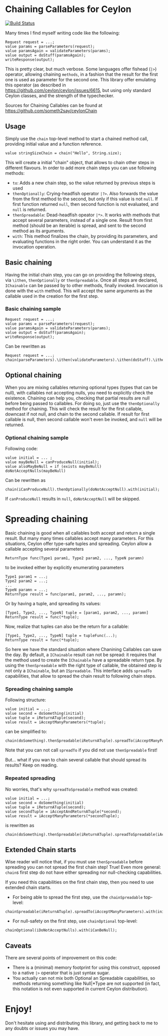# Chaining Callables for Ceylon
[![Build Status](https://travis-ci.org/someth2say/ceylonChain.svg?branch=master)](https://travis-ci.org/someth2say/ceylonChain)

Many times I find myself writing code like the following:
```
Request request = ...;
value params = parseParameters(request);
value paramsAgain = validateParameters(params);
value output = doStuff(paramsAgain);
writeResponse(output);
```

This is pretty clear, but much verbose.
Some languages offer fishead (`|>`) operator, allowing chaining `methods`, in a fashion that the result for the first one is used as parameter for the second one.
This library offer emulating this operator (as described in https://github.com/ceylon/ceylon/issues/6615, but using only standard Ceylon classes, and the strength of the typechecker.

Sources for Chaining Callables can be found at https://github.com/someth2say/ceylonChain

## Usage
Simply use the `chain` top-level method to start a chained method call, providing initial value and a function reference.
```
value stringSizeChain = chain("Hello", String.size);
```

This will create a initial "chain" object, that allows to chain other steps in different flavours.
In order to add more chain steps you can use following methods:
- `to`: Adds a new chain step, so the value returned by previous steps is used
- `thenOptionally`: Crying-headfish operator `|?>`. Also forwards the value from the first method to the second, but only if this value is not `null`. If first function returned `null`, then second function is not evaluated, and `null` is returned.
- `thenSpreadable`: Dead-headfish opeator `|*>`. It works with methods that accept several parameters, instead of a single one. Result from first method (should be an iterable) is spread, and sent to the second method as its arguments.
- `with`: This method finalizes the chain, by providing its parameters, and evaluating functions in the right order. You can understand it as the invocation operation.

## Basic chaining
Having the initial chain step, you can go on providing the following steps, via `\ithen`, `thenOptionally` or `thenSpreadable`.
Once all steps are declared, `IChainable` can be passed by to other methods, finally invoked.
Invocation is done with the `with` method. This will accept the same arguments as the callable used in the creation for the first step.

### Basic chaining sample
```
Request request = ...;
value params = parseParameters(request);
value paramsAgain = validateParameters(params);
value output = doStuff(paramsAgain);
writeResponse(output);
```
Can be rewritten as
```
Request request = ...;
chain(parseParameters).\ithen(validateParameters).\ithen(doStuff).\ithen(writeResponse).with(request);
```


## Optional chaining
When you are mixing callables returning optional types (types that can be null), with callables not accepting nulls, you need to explicitly check the existence.
Chaining can help you, checking that partial results are null before being passed to callables.
For doing so, just use the `thenOptionally` method for chaining. This will check the result for the first callable, downcast if not null, and chain to the second callable. If result for first callable is null, then second callable won't even be invoked, and `null` will be returned.

### Optional chaining sample
Following code:
```
value initial = ... ;
value mayBeNull = canProduceNull(initial);
value alsoMayBeNull = if (exists mayBeNull) doNotAcceptNulls(mayBeNull)
```
Can be rewritten as
```
chain(iCanProduceNull).thenOptionally(doNotAcceptNull).with(initial);
```
If `canProduceNull` results in `null`, `doNotAcceptNull` will be skipped.


# Spreading chaining
Basic chaining is good when all callables both accept and return a single result. But many many times callables accept many parameters.
For this situations, Ceylon offer type-safe tuples and spreading.
Ceylon allow a callable accepting several parameters
```
ReturnType func(Type1 param1, Type2 param2, ..., TypeN paramn)
```
to be invoked either by explicitly enumerating parameters
```
Type1 param1 = ...;
Type2 param2 = ...;
...
TypeN paramn = ...;
ReturnType result = func(param1, param2, ..., paramn);
```
Or by having a tuple, and spreading its values:
```
[Type1, Type2, ..., TypeN] tuple = [param1, param2, ..., paramn]
ReturnType result = func(*tuple);
```
Now, realize that tuples can also be the return for a callable:
```
[Type1, Type2, ..., TypeN] tuple = tupleFunc(...);
ReturnType result = func(*tuple);
```
So here we have the standard situation where Chanining Callables can save the day.
By default, a `IChainable` result can not be spread: it requires that the method used to create the `IChainable` have a spreadable return type.
By using the `thenSpreadable` with the right type of callable, the obtained step is not only a `IChainable`, but an `ISpreadable`.
This interface adds `spreadTo` capabilities, that allow to spread the chain result to following chain steps.

### Spreading chaining sample
Following structure:
```
value initial = ...;
value second = doSomething(initial)
value tuple = iReturnATuple(second);
value result = iAcceptManyParameters(*tuple);
```
can be simplified to:
```
chain(doSomething).thenSpreadable(iReturnATuple).spreadTo(iAcceptManyParameters).with(initial);
```
Note that you can not call `spreadTo` if you did not use `thenSpreadable` first!

But... what if you wan to chain several callable that should spread its results?
Keep on reading.

### Repeated spreading

No worries, that's why `spreadToSpreadable` method was created:

```
value initial = ...;
value second = doSomething(initial)
value tuple = iReturnATuple(second);
value secondTuple = iAcceptAndReturnATuple(*second);
value result = iAcceptManyParameters(*secondTuple);
```
is rewritten as
```
chain(doSomething).thenSpreadable(iReturnATuple).spreadToSpreadable(iAcceptAndReturnATuple).spreaTo(iAcceptManyParameters).with(initial);
```


## Extended Chain starts
Wise reader will notice that, if you must use `thenSpreadable` before spreading you can not spread the first chain step!
True! Even more general: `chain`s first step do not have either spreading nor null-checking capabilities.

If you need this capabilities on the first chain step, then you need to use extended chain starts.

- For being able to spread the first step, use the `chainSpreadable` top-level:
```
chainSpreadable(iReturnATuple).spreadTo(iAcceptManyParameters).with(initial);
```
- For null-safety on the first step, use `chainOptional` top-level:
```
chainOptional(iDoNotAcceptNulls).with(iCanBeNull);
```

## Caveats
There are several points of improvement on this code:
- There is a (minimal) memory footprint for using this construct, opposed to a native `|>` operator that is just syntax sugar.
- You actually can not mix both Optional an Spreadable capabilities, so methods returning something like Null|*Type are not supported
(in fact, this notation is not even supported in current Ceylon distribution).

# Enjoy!
Don't hesitate using and distributing this library, and getting back to me to any doubts or issues you may have.

